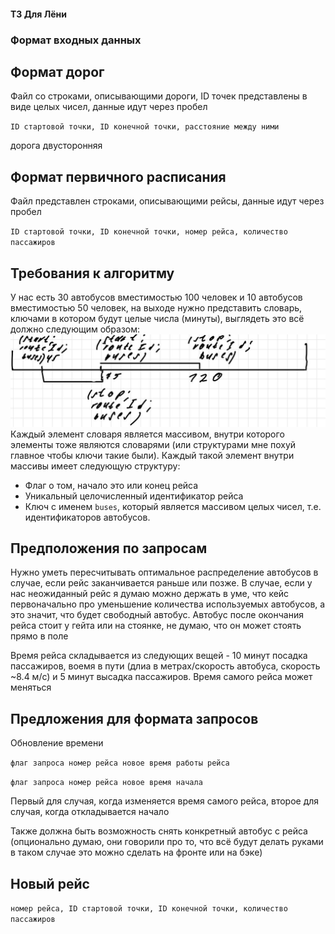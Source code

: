 #### ТЗ Для Лёни
### Формат входных данных
## Формат дорог
Файл со строками, описывающими дороги, ID точек представлены в виде целых чисел, данные идут через пробел

`ID стартовой точки, ID конечной точки, расстояние между ними`

дорога двусторонняя
## Формат первичного расписания
Файл представлен строками, описывающими рейсы, данные идут через пробел

`ID стартовой точки, ID конечной точки, номер рейса, количество пассажиров`
## Требования к алгоритму
У нас есть 30 автобусов вместимостью 100 человек и 10 автобусов вместимостью 50 человек, на выходе нужно представить словарь, ключами в котором будут целые числа (минуты), выглядеть это всё должно следующим образом:
![alt text](res.jpg)
Каждый элемент словаря является массивом, внутри которого элементы тоже являются словарями (или структурами мне похуй главное чтобы ключи такие были).
Каждый такой элемент внутри массивы имеет следующую структуру:

* Флаг о том, начало это или конец рейса
* Уникальный целочисленный идентификатор рейса
* Ключ с именем `buses`, который является массивом целых чисел, т.е. идентификаторов автобусов.

## Предположения по запросам
Нужно уметь пересчитывать оптимальное распределение автобусов в случае, если рейс заканчивается раньше или позже.
В случае, если у нас неожиданный рейс я думаю можно держать в уме, что кейс первоначально про уменьшение количества используемых автобусов, а это значит, что будет свободный автобус.
Автобус после окончания рейса стоит у гейта или на стоянке, не думаю, что он может стоять прямо в поле

Время рейса складывается из следующих вещей - 10 минут посадка пассажиров, воемя в пути (длиа в метрах/скорость автобуса, скорость ~8.4 м/с) и 5 минут высадка пассажиров. Время самого рейса может меняться

## Предложения для формата запросов
Обновление времени

`флаг запроса номер рейса новое время работы рейса`

`флаг запроса номер рейса новое время начала`

Первый для случая, когда изменяется время самого рейса, второе для случая, когда откладывается начало

Также должна быть возможность снять конкретный автобус с рейса (опционально думаю, они говорили про то, что всё будут делать руками в таком случае это можно сделать на фронте или на бэке)

## Новый рейс

`номер рейса, ID стартовой точки, ID конечной точки, количество пассажиров`
